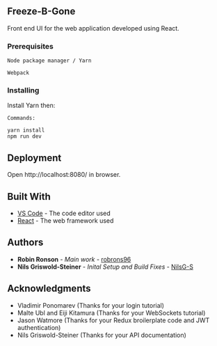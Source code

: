 ## Freeze-B-Gone

Front end UI for the web application developed using React. 

### Prerequisites


```
Node package manager / Yarn 

Webpack 

```

### Installing

Install Yarn then: 

```
Commands: 

yarn install
npm run dev 

```

## Deployment

Open http://localhost:8080/ in browser. 

## Built With

* [VS Code](https://code.visualstudio.com/) -  The code editor used
* [React](https://reactjs.org/) - The web framework used

## Authors

* **Robin Ronson** - *Main work* - [robrons96](https://github.com/robrons96)
* **Nils Griswold-Steiner** - *Inital Setup and Build Fixes* - [NilsG-S](https://github.com/NilsG-S)

## Acknowledgments

* Vladimir Ponomarev (Thanks for your login tutorial)
* Malte Ubl and Eiji Kitamura (Thanks for your WebSockets tutorial)
* Jason Watmore (Thanks for your Redux broilerplate code and JWT authentication)
* Nils Griswold-Steiner (Thanks for your API documentation)
